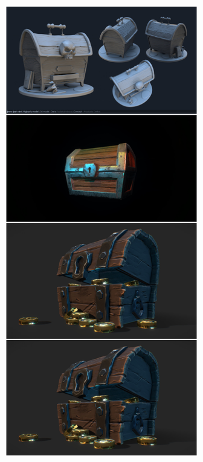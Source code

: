 ![chest](/curriculum/reproduce/chest_box/chest_2.jpg)
![chest_2](/curriculum/reproduce/chest_box/chest_3.jpg)
![chest_3](/curriculum/reproduce/chest_box/chest_4.jpg)
![chest_4](/curriculum/reproduce/chest_box/chest_box.jpg)
